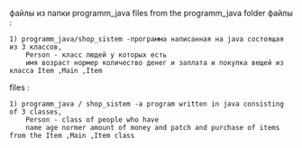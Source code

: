 файлы из папки programm_java
files from the programm_java folder
файлы :

    1) programm_java/shop_sistem -программа написанная на java состоящая из 3 классов,
        Person - класс людей у которых есть
        имя возраст нормер количество денег и заплата и покупка вещей из класса Item ,Main ,Item

files :

    1) programm_java / shop_sistem -a program written in java consisting of 3 classes,
        Person - class of people who have
        name age normer amount of money and patch and purchase of items from the Item ,Main ,Item class 
